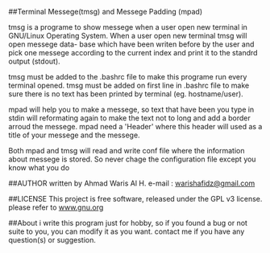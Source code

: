 ##Terminal Messege(tmsg) and Messege Padding (mpad)

tmsg is a programe to show messege when a user open new terminal in GNU/Linux
Operating System. When a user open new terminal tmsg will open messege data-
base which have been writen before by the user and pick one messege according
to the current index and print it to the standrd output (stdout).

tmsg must be added to the .bashrc file to make this programe run every terminal
opened. tmsg must be added on first line in .bashrc file to make sure there is 
no text has been printed by terminal (eg. hostname/user).

mpad will help you to make a messege, so text that have been you type in stdin
will reformating again to make the text not to long and add a border arroud the
messege. mpad need a 'Header' where this header will used as a title of your
messege and the messege.

Both mpad and tmsg will read and write conf file where the information about
messege is stored. So never chage the configuration file except you know what
you do

##AUTHOR
written by Ahmad Waris Al H.
e-mail   : warishafidz@gmail.com

##LICENSE
This project is free software, released under the GPL v3 license. 
please refer to www.gnu.org

##About
i write this program just for hobby, so if you found a bug or not suite to you,
you can modify it as you want. contact me if you have any question(s) or suggestion.

